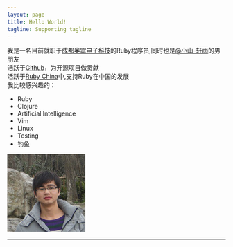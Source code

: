 ```yaml
---
layout: page
title: Hello World!
tagline: Supporting tagline
---
```


我是一名目前就职于[成都奥震电子科技]()的Ruby程序员,同时也是[@小山-轩雨](http://weibo.com/u/2629871573)的男朋友  
活跃于[Github](https://github.com/)，为开源项目做贡献  
活跃于[Ruby China](http://ruby-china.org/)中,支持Ruby在中国的发展  
我比较感兴趣的：

  * Ruby
  * Clojure
  * Artificial Intelligence
  * Vim
  * Linux
  * Testing
  * 钓鱼

<img class="avatar-image" src="./avatar.jpg"/>

***
